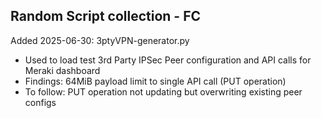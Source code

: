 ## Random Script collection - FC

Added 2025-06-30: 3ptyVPN-generator.py
* Used to load test 3rd Party IPSec Peer configuration and API calls for Meraki dashboard
* Findings: 64MiB payload limit to single API call (PUT operation)
* To follow: PUT operation not updating but overwriting existing peer configs